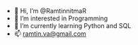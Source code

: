 - 👋 Hi, I’m @RamtinnitmaR
- 👀 I’m interested in Programming
- 🌱 I’m currently learning Python and SQL
- 📫 ramtin.va@gmail.com

<!---
RamtinnitmaR/RamtinnitmaR is a ✨ special ✨ repository because its `README.md` (this file) appears on your GitHub profile.
You can click the Preview link to take a look at your changes.
--->
